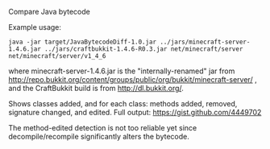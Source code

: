 Compare Java bytecode

Example usage:

    java -jar target/JavaBytecodeDiff-1.0.jar ../jars/minecraft-server-1.4.6.jar ../jars/craftbukkit-1.4.6-R0.3.jar net/minecraft/server net/minecraft/server/v1_4_6

where minecraft-server-1.4.6.jar is the "internally-renamed" jar from http://repo.bukkit.org/content/groups/public/org/bukkit/minecraft-server/ , and the CraftBukkit build is from http://dl.bukkit.org/.

Shows classes added, and for each class: methods added, removed, signature changed, and edited. Full output: https://gist.github.com/4449702

The method-edited detection is not too reliable yet since decompile/recompile significantly alters the bytecode.

